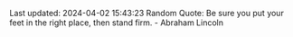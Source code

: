 Last updated: 2024-04-02 15:43:23
Random Quote: Be sure you put your feet in the right place, then stand firm. - Abraham Lincoln